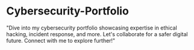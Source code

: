 # Cybersecurity-Portfolio
"Dive into my cybersecurity portfolio showcasing expertise in ethical hacking, incident response, and more. Let's collaborate for a safer digital future. Connect with me to explore further!"
